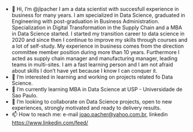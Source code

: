 - 👋 Hi, I’m @jlpacher
I am a data scientist with succesfull experience in business for many years.
I am specialized in Data Science, graduated in Engineering with post-graduation in Business Administration.
Specialization in Digital Transformation in the Supply Chain and a MBA in Data Science started.
I started my transition career to data science in 2020 and since then I continue to improve my skills through courses and a lot of self-study.
My experience in business comes from the direction committee member position during more than 10 years.
Furthermore I acted as supply chain manager and manufacturing manager, leading teams in multi-sites.
I am a fast learning person and I am not afraid about skills I don’t have yet because I know I can conquer it.
- 👀 I’m interested in learning and working on projects related fo Data Science.
- 🌱 I’m currently learning MBA in Data Science at USP - Universidade de Sao Paulo.
- 💞️ I’m looking to collaborate on Data Science projects, open to new experiences, strongly motivated and ready to delivery results.
- 📫 How to reach me: e-mail joao.pacher@yahoo.com.br, linkedin https://www.linkedin.com/feed/

<!---
jlpacher/jlpacher is a ✨ special ✨ repository because its `README.md` (this file) appears on your GitHub profile.
You can click the Preview link to take a look at your changes.
--->

